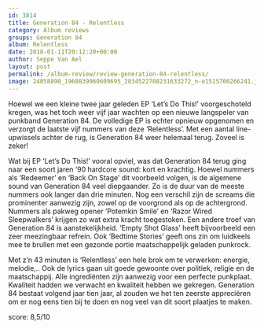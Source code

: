 ```yaml
---
id: 3814
title: Generation 84 - Relentless
category: Album reviews
groups: Generation 84
album: Relentless
date: 2018-01-11T20:12:20+00:00
author: Seppe Van Ael
layout: post
permalink: /album-review/review-generation-84-relentless/
image: 24058890_1960839960609695_2834522708231633272_n-e1515700266241.jpg
---
```

Hoewel we een kleine twee jaar geleden EP ‘Let’s Do This!’ voorgeschoteld kregen, was het toch weer vijf jaar wachten op een nieuwe langspeler van punkband Generation 84. De volledige EP is echter opnieuw opgenomen en verzorgt de laatste vijf nummers van deze ‘Relentless’. Met een aantal line-upwissels achter de rug, is Generation 84 weer helemaal terug. Zoveel is zeker!

Wat bij EP ‘Let’s Do This!’ vooral opviel, was dat Generation 84 terug ging naar een soort jaren ‘90 hardcore sound: kort en krachtig. Hoewel nummers als ‘Redeemer’ en ‘Back On Stage’ dit voorbeeld volgen, is de algemene sound van Generation 84 veel diepgaander. Zo is de duur van de meeste nummers ook langer dan drie minuten. Nog een verschil zijn de screams die prominenter aanwezig zijn, zowel op de voorgrond als op de achtergrond. Nummers als pakweg opener ‘Potemkin Smile’ en ‘Razor Wired Sleepwalkers’ krijgen zo wat extra kracht toegestoken. Een andere troef van Generation 84 is aanstekelijkheid. ‘Empty Shot Glass’ heeft bijvoorbeeld een zeer meezingbaar refrein. Ook ‘Bedtime Stories’ geeft ons zin om luidkeels mee te brullen met een gezonde portie maatschappelijk geladen punkrock.

Met z’n 43 minuten is ‘Relentless’ een hele brok om te verwerken: energie, melodie,.. Ook de lyrics gaan uit goede gewoonte over politiek, religie en de maatschappij. Alle ingrediënten zijn aanwezig voor een perfecte punkplaat. Kwaliteit hadden we verwacht en kwaliteit hebben we gekregen. Generation 84 bestaat volgend jaar tien jaar, al zouden we het ten zeerste appreciëren om er nog eens tien bij te doen en nog veel van dit soort plaatjes te maken.

score: 8,5/10

&nbsp;